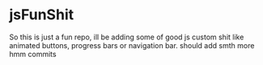 # jsFunShit
So this is just a fun repo, ill be adding some of good js custom shit like animated buttons, progress bars or navigation bar.
should add smth more
hmm commits
